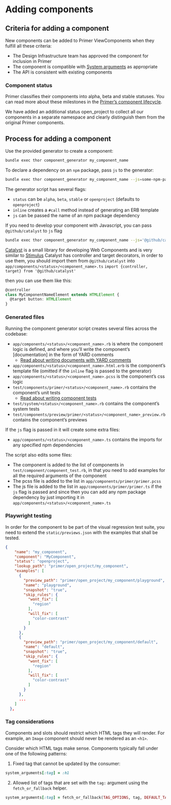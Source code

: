 # Adding components

## Criteria for adding a component

New components can be added to Primer ViewComponents when they fulfill all these criteria:

- The Design Infrastructure team has approved the component for inclusion in Primer
- The component is compatible with [System arguments](https://primer.style/design/foundations/system-arguments) as appropriate
- The API is consistent with existing components

### Component status

Primer classifies their components into alpha, beta and stable statuses. You can read more about these milestones in the [Primer’s component lifecycle](https://primer.style/design/guides/component-lifecycle).

We have added an additional status open_project to collect all our components in a separate namespace and clearly distinguish them from the original Primer components.

## Process for adding a component

Use the provided generator to create a component:

```sh
bundle exec thor component_generator my_component_name
```

To declare a dependency on an `npm` package, pass `js` to the generator:

```sh
bundle exec thor component_generator my_component_name --js=some-npm-package-name
```

The generator script has several flags:

- `status` can be `alpha`, `beta`, `stable` or `openproject` (defaults to `openproject`)
- `inline` creates a `#call` method instead of generating an ERB template
- `js` can be passed the name of an npm package dependency

If you need to develop your component with Javascript, you can pass `@github/catalyst` to `js` flag

```sh
bundle exec thor component_generator my_component_name --js='@github/catalyst'
```

[Catalyst](https://catalyst.rocks/) is a small library for developing Web Components and is very similar to [Stimulus](https://stimulus.hotwired.dev/)
Catalyst has controller and target decorators, in order to use them, you should import them from `@github/catalyst` into `app/components/<status>/<component_name>.ts`
`import {controller, target} from '@github/catalyst'`

then you can use them like this:

```ts
@controller
class MyComponentNameElement extends HTMLElement {
  @target button: HTMLElement
} 
```

### Generated files

Running the component generator script creates several files across the codebase:

- `app/components/<status>/<component_name>.rb` is where the component logic is defined, and where you’ll write the component’s [documentation] in the form of YARD comments
  - [Read about writing documents with YARD comments](./README.md#writing-documentation)
- `app/components/<status>/<component_name>.html.erb` is the component’s template file (omitted if the `inline` flag is passed to the generator)
- `app/components/<status>/<component_name>.pcss` is the component’s css logic
- `test/components/primer/<status>/<component_name>.rb` contains the component’s unit tests
  - [Read about writing component tests](./README.md#system-tests)
- `test/system/<status>/<component_name>.rb` contains the component’s system tests
- `test/components/preview/primer/<status>/<component_name>_preview.rb` contains the component’s previews

If the `js` flag is passed in it will create some extra files:

- `app/components/<status>/<component_name>.ts` contains the imports for any specified npm dependencies

The script also edits some files:

- The component is added to the list of components in `test/component/component_test.rb`, in that you need to add examples for all the required arguments of the component
- The pcss file is added to the list in `app/components/primer/primer.pcss`
- The js file is added to the list in `app/components/primer/primer.ts` if the `js` flag is passed
  and since then you can add any npm package dependency by just importing it in `app/components/<status>/<component_name>.ts`

### Playwright testing

In order for the component to be part of the visual regression test suite, you need to extend the `static/previews.json` with the examples that shall be tested.

```json
{
    "name": "my_component",
    "component": "MyComponent",
    "status": "openproject",
    "lookup_path": "primer/open_project/my_component",
    "examples": [
      {
        "preview_path": "primer/open_project/my_component/playground",
        "name": "playground",
        "snapshot": "true",
        "skip_rules": {
          "wont_fix": [
            "region"
          ],
          "will_fix": [
            "color-contrast"
          ]
        }
      },
      {
        "preview_path": "primer/open_project/my_component/default",
        "name": "default",
        "snapshot": "true",
        "skip_rules": {
          "wont_fix": [
            "region"
          ],
          "will_fix": [
            "color-contrast"
          ]
        }
      },
      ...
    ]
  },
```

### Tag considerations

Components and slots should restrict which HTML tags they will render. For example, an `Image` component should never be rendered as an `<h1>`.

Consider which HTML tags make sense. Components typically fall under one of the following patterns:

1) Fixed tag that cannot be updated by the consumer:

```rb
system_arguments[:tag] = :h1
```

2) Allowed list of tags that are set with the `tag:` argument using the `fetch_or_fallback` helper.

```rb
system_arguments[:tag] = fetch_or_fallback(TAG_OPTIONS, tag, DEFAULT_TAG)
```
